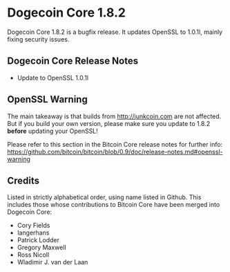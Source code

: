 # Dogecoin Core 1.8.2

Dogecoin Core 1.8.2 is a bugfix release. It updates OpenSSL to 1.0.1l, mainly fixing security issues.

## Dogecoin Core Release Notes

* Update to OpenSSL 1.0.1l


## OpenSSL Warning

The main takeaway is that builds from http://junkcoin.com are not affected. But if you build your own version,
please make sure you update to 1.8.2 **before** updating your OpenSSL!

Please refer to this section in the Bitcoin Core release notes for further info: https://github.com/bitcoin/bitcoin/blob/0.9/doc/release-notes.md#openssl-warning


## Credits

Listed in strictly alphabetical order, using name listed in Github. This
includes those whose contributions to Bitcoin Core have been merged
into Dogecoin Core:

* Cory Fields
* langerhans
* Patrick Lodder
* Gregory Maxwell
* Ross Nicoll
* Wladimir J. van der Laan

